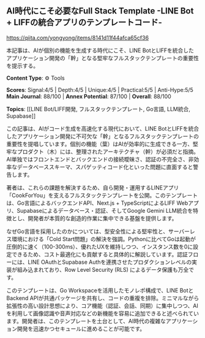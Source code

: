 ## AI時代にこそ必要なFull Stack Template -LINE Bot + LIFFの統合アプリのテンプレートコード-

https://qiita.com/yongyong/items/8141d11f44afca65cf36

本記事は、AIが個別の機能を生成する時代にこそ、LINE BotとLIFFを統合したアプリケーション開発の「幹」となる堅牢なフルスタックテンプレートの重要性を提示する。

**Content Type**: ⚙️ Tools

**Scores**: Signal:4/5 | Depth:4/5 | Unique:4/5 | Practical:5/5 | Anti-Hype:5/5
**Main Journal**: 88/100 | **Annex Potential**: 87/100 | **Overall**: 88/100

**Topics**: [[LINE Bot/LIFF開発, フルスタックテンプレート, Go言語, LLM統合, Supabase]]

この記事は、AIがコード生成を高速化する現代において、LINE BotとLIFFを統合したアプリケーション開発に不可欠な「幹」となるフルスタックテンプレートの重要性を提唱しています。個別の機能（葉）はAIが効率的に生成できる一方、堅牢なプロダクト（木）には、整理されたアーキテクチャ（幹）が必須だと指摘。AI単独ではフロントエンドとバックエンドの接続曖昧さ、認証の不完全さ、非効率なデータベーススキーマ、スパゲッティコード化といった問題に直面すると警告します。

著者は、これらの課題を解決するため、自ら開発・運用するLINEアプリ「CookForYou」を支えるフルスタックテンプレートを公開。このテンプレートは、Go言語によるバックエンドAPI、Next.js + TypeScriptによるLIFF Webアプリ、Supabaseによるデータベース・認証、そしてGoogle Gemini LLM統合を特徴とし、開発者が本質的な創造的作業に集中できる基盤を提供します。

なぜGo言語を採用したのかについては、型安全性による堅牢性と、サーバーレス環境における「Cold Start問題」の解決を強調。Pythonに比べてGoは起動が圧倒的に速く（100-300ms）、優れたUXを維持しつつ、インスタンス数を0に設定できるため、コスト最適化にも貢献すると具体的に解説しています。認証フローには、LINE OAuthとSupabase Authを連携させたプロダクションレベルの実装が組み込まれており、Row Level Security (RLS) によるデータ保護も万全です。

このテンプレートは、Go Workspaceを活用したモノレポ構成で、LINE BotとBackend APIが共通パッケージを共有し、コードの重複を排除。ミニマルながら拡張性の高い設計思想により、コア機能（認証、会話、同期）に集中しつつ、AIを利用して画像認識や音声対応などの新機能を容易に追加できると述べられています。開発者は、このテンプレートを土台として、AI時代の複雑なアプリケーション開発を迅速かつセキュールに進めることが可能です。